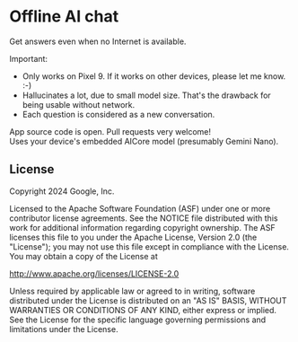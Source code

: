 # Offline AI chat

Get answers even when no Internet is available.

Important:
- Only works on Pixel 9. If it works on other devices, please let me know. :-)
- Hallucinates a lot, due to small model size. That's the drawback for being usable without network.
- Each question is considered as a new conversation.

App source code is open. Pull requests very welcome!  
Uses your device's embedded AICore model (presumably Gemini Nano).

## License

Copyright 2024 Google, Inc.

Licensed to the Apache Software Foundation (ASF) under one or more contributor
license agreements. See the NOTICE file distributed with this work for
additional information regarding copyright ownership. The ASF licenses this file
to you under the Apache License, Version 2.0 (the "License"); you may not use
this file except in compliance with the License. You may obtain a copy of the
License at

http://www.apache.org/licenses/LICENSE-2.0

Unless required by applicable law or agreed to in writing, software distributed
under the License is distributed on an "AS IS" BASIS, WITHOUT WARRANTIES OR
CONDITIONS OF ANY KIND, either express or implied. See the License for the
specific language governing permissions and limitations under the License.
